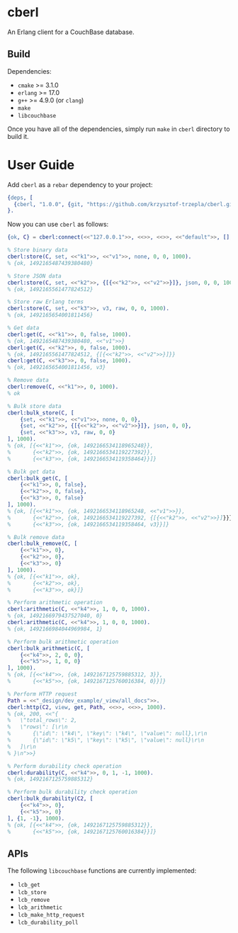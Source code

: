 # cberl

An Erlang client for a CouchBase database.

## Build

Dependencies:

* `cmake` >= 3.1.0
* `erlang` >= 17.0
* `g++` >= 4.9.0 (or `clang`)
* `make`
* `libcouchbase`

Once you have all of the dependencies, simply run `make` in `cberl` directory to
build it.

# User Guide

Add `cberl` as a `rebar` dependency to your project:

```erlang
{deps, [
  {cberl, "1.0.0", {git, "https://github.com/krzysztof-trzepla/cberl.git", {tag, "1.0.0"}}}
}.
```

Now you can use `cberl` as follows:

```erlang
{ok, C} = cberl:connect(<<"127.0.0.1">>, <<>>, <<>>, <<"default">>, [], 1000).

% Store binary data
cberl:store(C, set, <<"k1">>, <<"v1">>, none, 0, 0, 1000).
% {ok, 1492165487439380480}

% Store JSON data
cberl:store(C, set, <<"k2">>, {[{<<"k2">>, <<"v2">>}]}, json, 0, 0, 1000).
% {ok, 1492165561477824512}

% Store raw Erlang terms
cberl:store(C, set, <<"k3">>, v3, raw, 0, 0, 1000).
% {ok, 1492165654001811456}

% Get data
cberl:get(C, <<"k1">>, 0, false, 1000).
% {ok, 1492165487439380480, <<"v1">>}
cberl:get(C, <<"k2">>, 0, false, 1000).
% {ok, 1492165561477824512, {[{<<"k2">>, <<"v2">>}]}}
cberl:get(C, <<"k3">>, 0, false, 1000).
% {ok, 1492165654001811456, v3}

% Remove data
cberl:remove(C, <<"k1">>, 0, 1000).
% ok

% Bulk store data
cberl:bulk_store(C, [
    {set, <<"k1">>, <<"v1">>, none, 0, 0},
    {set, <<"k2">>, {[{<<"k2">>, <<"v2">>}]}, json, 0, 0}, 
    {set, <<"k3">>, v3, raw, 0, 0}
], 1000).
% {ok, [{<<"k1">>, {ok, 1492166534118965248}},
%       {<<"k2">>, {ok, 1492166534119227392}},
%       {<<"k3">>, {ok, 1492166534119358464}}]}

% Bulk get data
cberl:bulk_get(C, [
    {<<"k1">>, 0, false}, 
    {<<"k2">>, 0, false},
    {<<"k3">>, 0, false}
], 1000).
% {ok, [{<<"k1">>, {ok, 1492166534118965248, <<"v1">>}},
%       {<<"k2">>, {ok, 1492166534119227392, {[{<<"k2">>, <<"v2">>}]}}},
%       {<<"k3">>, {ok, 1492166534119358464, v3}}]}

% Bulk remove data
cberl:bulk_remove(C, [
    {<<"k1">>, 0},
    {<<"k2">>, 0},
    {<<"k3">>, 0}
], 1000).
% {ok, [{<<"k1">>, ok},
%       {<<"k2">>, ok},
%       {<<"k3">>, ok}]}

% Perform arithmetic operation
cberl:arithmetic(C, <<"k4">>, 1, 0, 0, 1000).
% {ok, 1492166979437527040, 0}
cberl:arithmetic(C, <<"k4">>, 1, 0, 0, 1000).
% {ok, 1492166984044969984, 1}

% Perform bulk arithmetic operation
cberl:bulk_arithmetic(C, [
    {<<"k4">>, 2, 0, 0},
    {<<"k5">>, 1, 0, 0}
], 1000).
% {ok, [{<<"k4">>, {ok, 1492167125759885312, 3}},
%       {<<"k5">>, {ok, 1492167125760016384, 0}}]}

% Perform HTTP request
Path = <<"_design/dev_example/_view/all_docs">>.
cberl:http(C2, view, get, Path, <<>>, <<>>, 1000).
% {ok, 200, <<"{
%   \"total_rows\": 2,
%   \"rows\": [\r\n
%       {\"id\": \"k4\", \"key\": \"k4\", \"value\": null},\r\n
%       {\"id\": \"k5\", \"key\": \"k5\", \"value\": null}\r\n
%   ]\r\n
% }\n">>}

% Perform durability check operation
cberl:durability(C, <<"k4">>, 0, 1, -1, 1000).
% {ok, 1492167125759885312}

% Perform bulk durability check operation
cberl:bulk_durability(C2, [
    {<<"k4">>, 0},
    {<<"k5">>, 0}
], {1, -1}, 1000).
% {ok, [{<<"k4">>, {ok, 1492167125759885312}},
%       {<<"k5">>, {ok, 1492167125760016384}}]}
```

## APIs

The following `libcouchbase` functions are currently implemented:

* `lcb_get`
* `lcb_store`
* `lcb_remove`
* `lcb_arithmetic`
* `lcb_make_http_request`
* `lcb_durability_poll`
